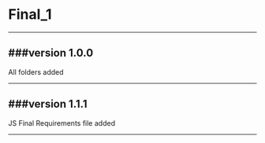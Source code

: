# Final_1

------------------------------
###version 1.0.0
------------------------------

All folders added

------------------------------
###version 1.1.1
------------------------------

JS Final
Requirements file added

------------------------------
